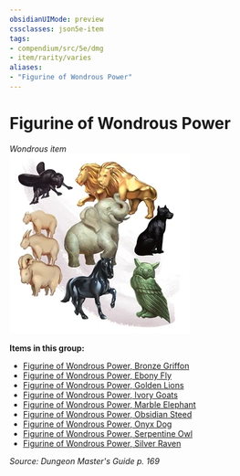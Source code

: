 ```yaml
---
obsidianUIMode: preview
cssclasses: json5e-item
tags:
- compendium/src/5e/dmg
- item/rarity/varies
aliases: 
- "Figurine of Wondrous Power"
---
```

# Figurine of Wondrous Power
*Wondrous item*  
![](compendium/items/img/figurine-of-wondrous-power.webp#right)  


**Items in this group:**

- [Figurine of Wondrous Power, Bronze Griffon](compendium/items/figurine-of-wondrous-power-bronze-griffon.md)
- [Figurine of Wondrous Power, Ebony Fly](compendium/items/figurine-of-wondrous-power-ebony-fly.md)
- [Figurine of Wondrous Power, Golden Lions](compendium/items/figurine-of-wondrous-power-golden-lions.md)
- [Figurine of Wondrous Power, Ivory Goats](compendium/items/figurine-of-wondrous-power-ivory-goats.md)
- [Figurine of Wondrous Power, Marble Elephant](compendium/items/figurine-of-wondrous-power-marble-elephant.md)
- [Figurine of Wondrous Power, Obsidian Steed](compendium/items/figurine-of-wondrous-power-obsidian-steed.md)
- [Figurine of Wondrous Power, Onyx Dog](compendium/items/figurine-of-wondrous-power-onyx-dog.md)
- [Figurine of Wondrous Power, Serpentine Owl](compendium/items/figurine-of-wondrous-power-serpentine-owl.md)
- [Figurine of Wondrous Power, Silver Raven](compendium/items/figurine-of-wondrous-power-silver-raven.md)

*Source: Dungeon Master's Guide p. 169*